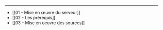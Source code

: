 ____

 - [[01 - Mise en œuvre du serveur]]
 - [[02 - Les prérequis]]
 - [[03 - Mise en oeuvre des sources]]

